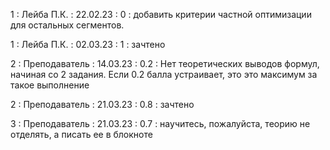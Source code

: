 1 : Лейба П.К. : 22.02.23 : 0 : добавить критерии частной оптимизации для остальных сегментов.

1 : Лейба П.К. : 02.03.23 : 1 : зачтено

2 : Преподаватель : 14.03.23 : 0.2 : Нет теоретических выводов формул, начиная со 2 задания. Если 0.2 балла устраивает, это это максимум за такое выполнение

2 : Преподаватель : 21.03.23 : 0.8 : зачтено

3 : Преподаватель : 21.03.23 : 0.7 : научитесь, пожалуйста, теорию не отделять, а писать ее в блокноте
